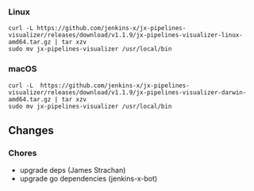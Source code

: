 ### Linux

```shell
curl -L https://github.com/jenkins-x/jx-pipelines-visualizer/releases/download/v1.1.9/jx-pipelines-visualizer-linux-amd64.tar.gz | tar xzv 
sudo mv jx-pipelines-visualizer /usr/local/bin
```

### macOS

```shell
curl -L  https://github.com/jenkins-x/jx-pipelines-visualizer/releases/download/v1.1.9/jx-pipelines-visualizer-darwin-amd64.tar.gz | tar xzv
sudo mv jx-pipelines-visualizer /usr/local/bin
```
## Changes

### Chores

* upgrade deps (James Strachan)
* upgrade go dependencies (jenkins-x-bot)
